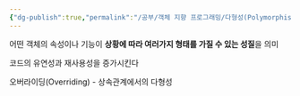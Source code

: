 ```yaml
---
{"dg-publish":true,"permalink":"/공부/객체 지향 프로그래밍/다형성(Polymorphism)/","dgPassFrontmatter":true}
---
```



어떤 객체의 속성이나 기능이 **상황에 따라 여러가지 형태를 가질 수 있는 성질**을 의미

코드의 유연성과 재사용성을 증가시킨다

오버라이딩(Overriding) - 상속관계에서의 다형성
